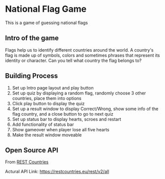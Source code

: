 # National Flag Game

This is a game of guessing national flags

## Intro of the game

Flags help us to identify different countries around the world. A country's flag is made up of symbols, colors and sometimes phrases that represent its identity or character. Can you tell what country the flag belongs to?

## Building Process

1. Set up Intro page layout and play button
2. Set up quiz by displaying a random flag, randomly choose 3 other countries, place them into options
3. Click play button to display the quiz
4. Set up a result window to display Correct/Wrong, show some info of the flag country, and a close button to go to next quiz
5. Set up status bar to display hearts, scroes and restart
6. Add functionality of status bar
7. Show gameover when player lose all five hearts
8. Make the result window moveable

## Open Source API

From [REST Countries](https://restcountries.eu/)

Actural API Link: https://restcountries.eu/rest/v2/all